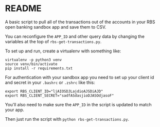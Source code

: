 # README

A basic script to pull all of the transactions out of the accounts in your RBS open banking sandbox app and save them to CSV.

You can reconfigure the `APP_ID` and other query data by changing the variables at the top of `rbs-get-transactions.py`.

To set up and run, create a virtualenv with something like:

```
virtualenv -p python3 venv
source venv/bin/activate
pip install -r requirements.txt
```

For authentication with your sandbox app you need to set up your client id and secret in your `.bashrc` or `.zshrc` like this:

```
export RBS_CLIENT_ID="ljAIOSDJLajdioAJSDiAJD"
export RBS_CLIENT_SECRET="sadfASdasjioDJASOdjasoF"
```

You'll also need to make sure the `APP_ID` in the script is updated to match your app.

Then just run the script with `python rbs-get-transactions.py`.
